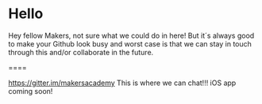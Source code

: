 Hello
=====

Hey fellow Makers, not sure what we could do in here! But it´s always good to make your Github look busy and worst case is that we can stay in touch through this and/or collaborate in the future.

====

https://gitter.im/makersacademy This is where we can chat!!! iOS app coming soon!
